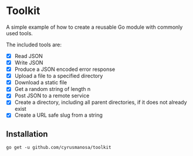 # Toolkit

A simple example of how to create a reusable Go module with commonly used tools.

The included tools are:

- [X] Read JSON
- [X] Write JSON
- [X] Produce a JSON encoded error response
- [X] Upload a file to a specified directory
- [X] Download a static file
- [X] Get a random string of length n
- [X] Post JSON to a remote service 
- [X] Create a directory, including all parent directories, if it does not already exist
- [X] Create a URL safe slug from a string

## Installation

`go get -u github.com/cyrusmanosa/toolkit`

